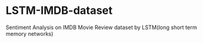 # LSTM-IMDB-dataset
Sentiment Analysis on IMDB Movie Review dataset by LSTM(long short term memory networks)
